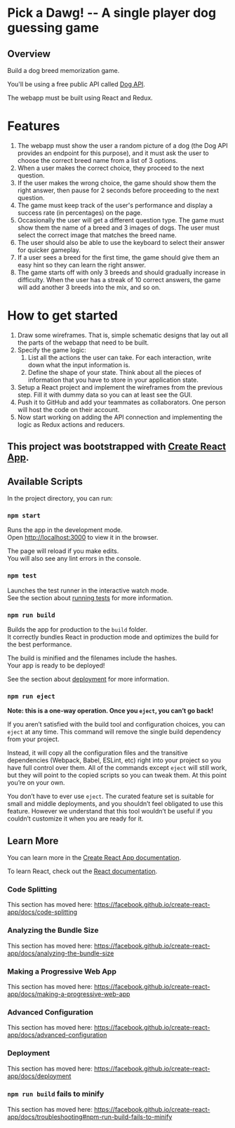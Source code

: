 # Pick a Dawg! -- A single player dog guessing game

## Overview
Build a dog breed memorization game.

You'll be using a free public API called [Dog API](https://dog.ceo/dog-api/documentation/).

The webapp must be built using React and Redux.

# Features

1. The webapp must show the user a random picture of a dog (the Dog API provides an endpoint for this purpose), and it must ask the user to choose the correct breed name from a list of 3 options.
1. When a user makes the correct choice, they proceed to the next question.
1. If the user makes the wrong choice, the game should show them the right answer, then pause for 2 seconds before proceeding to the next question.
1. The game must keep track of the user's performance and display a success rate (in percentages) on the page.
1. Occasionally the user will get a different question type. The game must show them the name of a breed and 3 images of dogs. The user must select the correct image that matches the breed name.
1. The user should also be able to use the keyboard to select their answer for quicker gameplay.
1. If a user sees a breed for the first time, the game should give them an easy hint so they can learn the right answer.
1. The game starts off with only 3 breeds and should gradually increase in difficulty. When the user has a streak of 10 correct answers, the game will add another 3 breeds into the mix, and so on.

# How to get started

1. Draw some wireframes. That is, simple schematic designs that lay out all the parts of the webapp that need to be built.
1. Specify the game logic:
   1. List all the actions the user can take. For each interaction, write down what the input information is.
   1. Define the shape of your state. Think about all the pieces of information that you have to store in your application state.
1. Setup a React project and implement the wireframes from the previous step. Fill it with dummy data so you can at least see the GUI.
1. Push it to GitHub and add your teammates as collaborators. One person will host the code on their account.
1. Now start working on adding the API connection and implementing the logic as Redux actions and reducers.

## This project was bootstrapped with [Create React App](https://github.com/facebook/create-react-app).

## Available Scripts

In the project directory, you can run:

### `npm start`

Runs the app in the development mode.<br>
Open [http://localhost:3000](http://localhost:3000) to view it in the browser.

The page will reload if you make edits.<br>
You will also see any lint errors in the console.

### `npm test`

Launches the test runner in the interactive watch mode.<br>
See the section about [running tests](https://facebook.github.io/create-react-app/docs/running-tests) for more information.

### `npm run build`

Builds the app for production to the `build` folder.<br>
It correctly bundles React in production mode and optimizes the build for the best performance.

The build is minified and the filenames include the hashes.<br>
Your app is ready to be deployed!

See the section about [deployment](https://facebook.github.io/create-react-app/docs/deployment) for more information.

### `npm run eject`

**Note: this is a one-way operation. Once you `eject`, you can’t go back!**

If you aren’t satisfied with the build tool and configuration choices, you can `eject` at any time. This command will remove the single build dependency from your project.

Instead, it will copy all the configuration files and the transitive dependencies (Webpack, Babel, ESLint, etc) right into your project so you have full control over them. All of the commands except `eject` will still work, but they will point to the copied scripts so you can tweak them. At this point you’re on your own.

You don’t have to ever use `eject`. The curated feature set is suitable for small and middle deployments, and you shouldn’t feel obligated to use this feature. However we understand that this tool wouldn’t be useful if you couldn’t customize it when you are ready for it.

## Learn More

You can learn more in the [Create React App documentation](https://facebook.github.io/create-react-app/docs/getting-started).

To learn React, check out the [React documentation](https://reactjs.org/).

### Code Splitting

This section has moved here: https://facebook.github.io/create-react-app/docs/code-splitting

### Analyzing the Bundle Size

This section has moved here: https://facebook.github.io/create-react-app/docs/analyzing-the-bundle-size

### Making a Progressive Web App

This section has moved here: https://facebook.github.io/create-react-app/docs/making-a-progressive-web-app

### Advanced Configuration

This section has moved here: https://facebook.github.io/create-react-app/docs/advanced-configuration

### Deployment

This section has moved here: https://facebook.github.io/create-react-app/docs/deployment

### `npm run build` fails to minify

This section has moved here: https://facebook.github.io/create-react-app/docs/troubleshooting#npm-run-build-fails-to-minify
